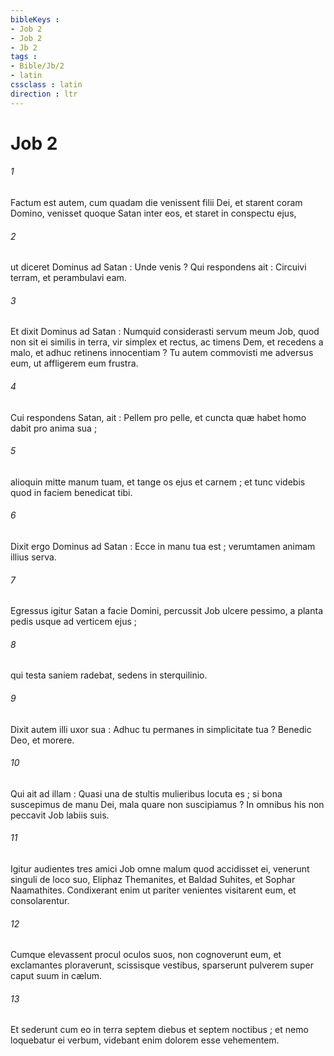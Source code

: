 ```yaml
---
bibleKeys : 
- Job 2
- Job 2
- Jb 2
tags : 
- Bible/Jb/2
- latin
cssclass : latin
direction : ltr
---
```


# Job 2

###### 1
Factum est autem, cum quadam die venissent filii Dei, et starent coram Domino, venisset quoque Satan inter eos, et staret in conspectu ejus,
###### 2
ut diceret Dominus ad Satan : Unde venis ? Qui respondens ait : Circuivi terram, et perambulavi eam.
###### 3
Et dixit Dominus ad Satan : Numquid considerasti servum meum Job, quod non sit ei similis in terra, vir simplex et rectus, ac timens Dem, et recedens a malo, et adhuc retinens innocentiam ? Tu autem commovisti me adversus eum, ut affligerem eum frustra.
###### 4
Cui respondens Satan, ait : Pellem pro pelle, et cuncta quæ habet homo dabit pro anima sua ;
###### 5
alioquin mitte manum tuam, et tange os ejus et carnem ; et tunc videbis quod in faciem benedicat tibi.
###### 6
Dixit ergo Dominus ad Satan : Ecce in manu tua est ; verumtamen animam illius serva.
###### 7
Egressus igitur Satan a facie Domini, percussit Job ulcere pessimo, a planta pedis usque ad verticem ejus ;
###### 8
qui testa saniem radebat, sedens in sterquilinio.
###### 9
Dixit autem illi uxor sua : Adhuc tu permanes in simplicitate tua ? Benedic Deo, et morere.
###### 10
Qui ait ad illam : Quasi una de stultis mulieribus locuta es ; si bona suscepimus de manu Dei, mala quare non suscipiamus ? In omnibus his non peccavit Job labiis suis.
###### 11
Igitur audientes tres amici Job omne malum quod accidisset ei, venerunt singuli de loco suo, Eliphaz Themanites, et Baldad Suhites, et Sophar Naamathites. Condixerant enim ut pariter venientes visitarent eum, et consolarentur.
###### 12
Cumque elevassent procul oculos suos, non cognoverunt eum, et exclamantes ploraverunt, scissisque vestibus, sparserunt pulverem super caput suum in cælum.
###### 13
Et sederunt cum eo in terra septem diebus et septem noctibus ; et nemo loquebatur ei verbum, videbant enim dolorem esse vehementem.
